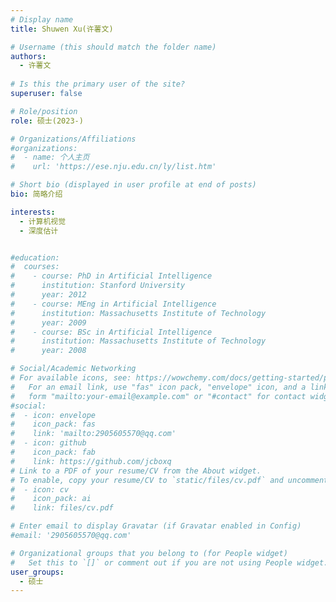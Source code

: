 ```yaml
---
# Display name
title: Shuwen Xu(许薯文)

# Username (this should match the folder name)
authors:
  - 许薯文
  
# Is this the primary user of the site?
superuser: false

# Role/position
role: 硕士(2023-)

# Organizations/Affiliations
#organizations:
#  - name: 个人主页
#    url: 'https://ese.nju.edu.cn/ly/list.htm'

# Short bio (displayed in user profile at end of posts)
bio: 简略介绍

interests:
  - 计算机视觉
  - 深度估计


#education:
#  courses:
#    - course: PhD in Artificial Intelligence
#      institution: Stanford University
#      year: 2012
#    - course: MEng in Artificial Intelligence
#      institution: Massachusetts Institute of Technology
#      year: 2009
#    - course: BSc in Artificial Intelligence
#      institution: Massachusetts Institute of Technology
#      year: 2008

# Social/Academic Networking
# For available icons, see: https://wowchemy.com/docs/getting-started/page-builder/#icons
#   For an email link, use "fas" icon pack, "envelope" icon, and a link in the
#   form "mailto:your-email@example.com" or "#contact" for contact widget.
#social:
#  - icon: envelope
#    icon_pack: fas
#    link: 'mailto:2905605570@qq.com'
#  - icon: github
#    icon_pack: fab
#    link: https://github.com/jcboxq
# Link to a PDF of your resume/CV from the About widget.
# To enable, copy your resume/CV to `static/files/cv.pdf` and uncomment the lines below.
#  - icon: cv
#    icon_pack: ai
#    link: files/cv.pdf

# Enter email to display Gravatar (if Gravatar enabled in Config)
#email: '2905605570@qq.com'

# Organizational groups that you belong to (for People widget)
#   Set this to `[]` or comment out if you are not using People widget.
user_groups:
  - 硕士
---
```


